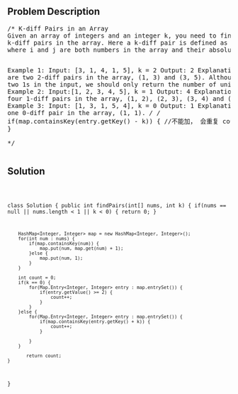 <!--
<style>
  body { font-family: Arial, sans-serif; }
  .container { max-width: 744px; margin: 0 auto; padding: 10px; }
  .comment-block { background-color: #f9f9f9; padding: 10px; border-left: 5px solid #ccc; max-width: 100%; margin: 20px auto; overflow-wrap: break-word; white-space: pre-wrap; }
  .code-block { background-color: #f4f4f4; padding: 10px; border: 1px solid #ddd; max-width: 100%; margin: 20px auto; overflow-wrap: break-word; white-space: pre-wrap; }
</style>
-->

<div class='container'>
<h2>Problem Description</h2>
<div class='comment-block'>
<pre>
/* K-diff Pairs in an Array
Given an array of integers and an integer k, you need to find the number of unique 
k-diff pairs in the array. Here a k-diff pair is defined as an integer pair (i, j), 
where i and j are both numbers in the array and their absolute difference is k.

Example 1:
Input: [3, 1, 4, 1, 5], k = 2
Output: 2
Explanation: There are two 2-diff pairs in the array, (1, 3) and (3, 5).
Although we have two 1s in the input, we should only return the number of unique pairs.
Example 2:
Input:[1, 2, 3, 4, 5], k = 1
Output: 4
Explanation: There are four 1-diff pairs in the array, (1, 2), (2, 3), (3, 4) and (4, 5).
Example 3:
Input: [1, 3, 1, 5, 4], k = 0
Output: 1
Explanation: There is one 0-diff pair in the array, (1, 1).
*/
                /*
                if(map.containsKey(entry.getKey() - k)) { //不能加， 会重复
                    count++;
                }     
                */
</pre>
</div>

<h2>Solution</h2>
<div class='code-block'>
<pre><code class='language-java'>

class Solution {
    public int findPairs(int[] nums, int k) {
        if(nums == null || nums.length < 1 || k < 0) {
            return 0;
        }
        
        HashMap<Integer, Integer> map = new HashMap<Integer, Integer>();
        for(int num : nums) {
            if(map.containsKey(num)) {
                map.put(num, map.get(num) + 1);
            }else {
                map.put(num, 1);
            }
        }
        
        int count = 0;
        if(k == 0) {
            for(Map.Entry<Integer, Integer> entry : map.entrySet()) {
                if(entry.getValue() >= 2) {
                    count++;
                }
            }
        }else {
            for(Map.Entry<Integer, Integer> entry : map.entrySet()) { 
                if(map.containsKey(entry.getKey() + k)) {
                    count++;
                }
                
            }
        }
        
           return count;
    }
}</code></pre>
</div>
</div>
